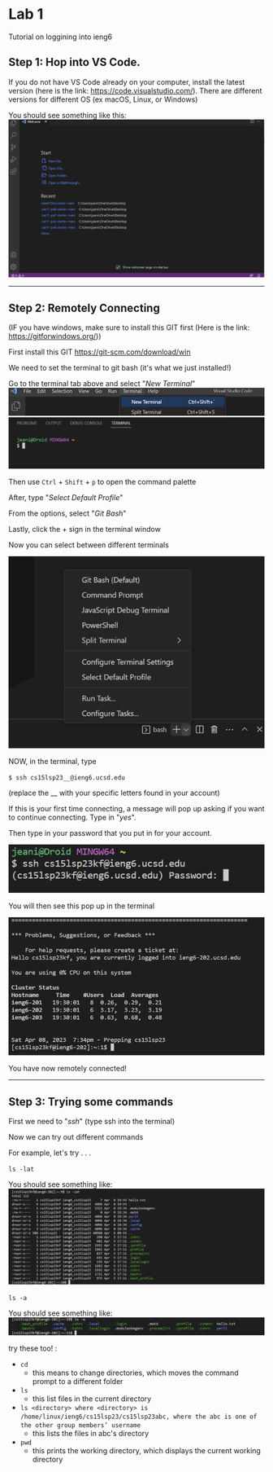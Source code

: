 # **Lab 1**
Tutorial on loggining into ieng6

## **Step 1:** Hop into VS Code.

If you do not have VS Code already on your computer, install the latest version (here is the link: https://code.visualstudio.com/).
There are different versions for different OS (ex macOS, Linux, or Windows)

You should see something like this:
![Image](vscode.png)

---

## **Step 2:** Remotely Connecting

(IF you have windows, make sure to install this GIT first (Here is the link: https://gitforwindows.org/))

First install this GIT https://git-scm.com/download/win

We need to set the terminal to git bash (it's what we just installed!)

Go to the terminal tab above and select "*New Terminal*"
![Image](terminal.png)
![Image](terminal_open.png)

Then use `Ctrl` + `Shift` + `p` to open the command palette

After, type "*Select Default Profile*"

From the options, select "*Git Bash*"

Lastly, click the + sign in the terminal window

Now you can select between different terminals

![Image](bash.png)

NOW, in the terminal, type 

`$ ssh cs15lsp23__@ieng6.ucsd.edu`

(replace the __ with your specific letters found in your account)

If this is your first time connecting, a message will pop up asking if you want to continue connecting. Type in "*yes*".

Then type in your password that you put in for your account.

![Image](password.png)

You will then see this pop up in the terminal

![Image](yay.png)

You have now remotely connected!

---

## **Step 3:** Trying some commands

First we need to "*ssh*" (type ssh into the terminal)

Now we can try out different commands

For example, let's try . . .

`ls -lat`

You should see something like:
![Image](lslat.png)


`ls -a`

You should see something like:
![Image](lsa.png)

try these too! : 

* `cd`
   - this means to change directories, which moves the command prompt to a different folder
* `ls`
   - this list files in the current directory 
* `ls <directory> where <directory> is /home/linux/ieng6/cs15lsp23/cs15lsp23abc, where the abc is one of the other group members’ username`
   - this lists the files in abc's directory
* `pwd`
   - this prints the working directory, which displays the current working directory
  
